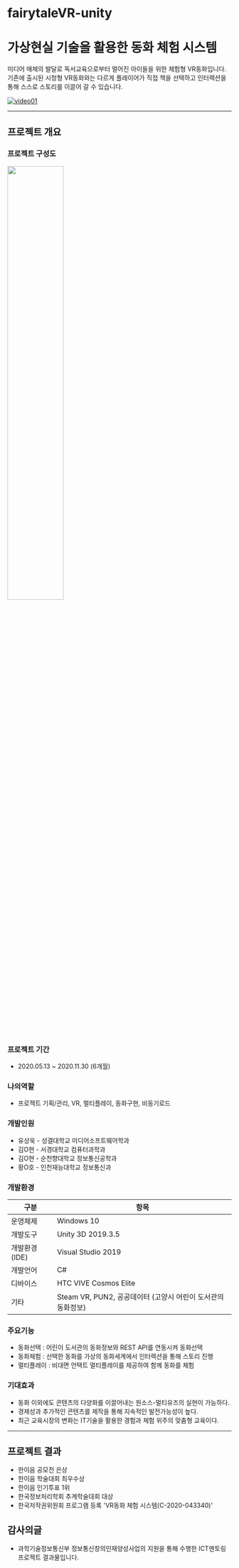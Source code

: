 # fairytaleVR-unity
# 가상현실 기술을 활용한 동화 체험 시스템

미디어 매체의 발달로 독서교육으로부터 멀어진 아이들을 위한 체험형 VR동화입니다.
기존에 출시된 시청형 VR동화와는 다르게 플레이어가 직접 책을 선택하고 인터렉션을 통해 스스로 스토리를 이끌어 갈 수 있습니다.

[![video01](http://img.youtube.com/vi/rBowxEFV-h0/0.jpg)](https://youtu.be/rBowxEFV-h0?t=0s) 

------
## 프로젝트 개요

### 프로젝트 구성도

<img src = "https://user-images.githubusercontent.com/61134850/115382448-ab796180-a20f-11eb-9e0a-987caaa2aff3.png" width="50%" height="50%">

### 프로젝트 기간

* 2020.05.13 ~ 2020.11.30 (6개월)

### 나의역할

* 프로젝트 기획/관리, VR, 멀티플레이, 동화구현, 비동기로드

### 개발인원

* 유상욱 - 성결대학교 미디어소프트웨어학과
* 김O현 - 서경대학교 컴퓨터과학과
* 김O현 - 순천향대학교 정보통신공학과
* 황O호 - 인천재능대학교 정보통신과

### 개발환경

| 구분 | 항목 |
| ------ | ------ |
| 운영체제 | Windows 10 |
| 개발도구 | Unity 3D 2019.3.5 |
| 개발환경(IDE) | Visual Studio 2019 |
| 개발언어 | C# |
| 디바이스 | HTC VIVE Cosmos Elite |
| 기타 | Steam VR, PUN2, 공공데이터 (고양시 어린이 도서관의 동화정보) |

### 주요기능

* 동화선택 : 어린이 도서관의 동화정보와 REST API를 연동시켜 동화선택
* 동화체험 : 선택한 동화를 가상의 동화세계에서 인터렉션을 통해 스토리 진행
* 멀티플레이 : 비대면 언택트 멀티플레이를 제공하여 함께 동화를 체험

### 기대효과

* 동화 이외에도 콘텐츠의 다양화를 이끌어내는 원소스-멀티유즈의 실현이 가능하다.
* 경제성과 추가적인 콘텐츠를 제작을 통해 지속적인 발전가능성이 높다.
* 최근 교육시장의 변화는 IT기술을 활용한 경험과 체험 위주의 맞춤형 교육이다.

------

## 프로젝트 결과

* 한이음 공모전 은상
* 한이음 학술대회 최우수상
* 한이음 인기투표 1위
* 한국정보처리학회 추계학술대회 대상
* 한국저작권위원회 프로그램 등록 'VR동화 체험 시스템(C-2020-043340)'


## 감사의글

* 과학기술정보통신부 정보통신창의인재양성사업의 지원을 통해 수행한 ICT멘토링 프로젝트 결과물입니다.
